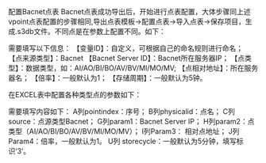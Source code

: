 配置Bacnet点表 
Bacnet点表成功导出后，开始进行点表配置，大体步骤同上述vpoint点表配置的步骤相同,导出点表模板->配置点表->导入点表->保存项目，生成.s3db文件。不同点是在参数上配置不同。如下：
 
需要填写以下信息：
【变量ID】：自定义，可根据自己的命名规则进行命名；
【点来源类型】：Bacnet 
【Bacnet Server ID】：Bacnet所在服务器IP；
【点类型】：数据类型，如：AI/AO/BI/BO/AV/BV/MI/MO/MV;
【点相对地址】：所在服务器名；
【倍率】：一般默认为1；
【存储周期】：一般默认为5钟。

在EXCEL表中配置各种类型点的参数如下：
  
需要填写内容如下：
		A列pointindex：序号；
		B列physicalid：点名；
		C列source：点源类型Bacnet；
		G列param1：Bacnet Server IP；
		H列param2：点类型（AI/AO/BI/BO/AV/BV/MI/MO/MV）；
		I列Param3：	相对点地址；
		J列 Param4：倍率，一般默认为1。
U列 storecycle：一般默认为5分钟，填写标识‘3’。


